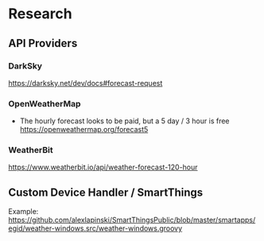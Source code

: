 # Research

## API Providers

### DarkSky
https://darksky.net/dev/docs#forecast-request

### OpenWeatherMap
 * The hourly forecast looks to be paid, but a 5 day / 3 hour is free
https://openweathermap.org/forecast5

### WeatherBit
https://www.weatherbit.io/api/weather-forecast-120-hour


## Custom Device Handler / SmartThings

Example: https://github.com/alexlapinski/SmartThingsPublic/blob/master/smartapps/egid/weather-windows.src/weather-windows.groovy